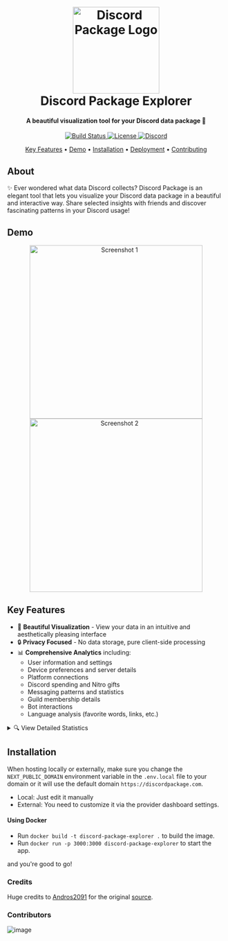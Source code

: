 <h1 align="center">
  <br>
  <a href="https://github.com/peterhanania"><img src="https://i.imgur.com/JXomrnb.png" alt="Discord Package Logo" width="200"></a>
  <br>
  Discord Package Explorer
  <br>
</h1>

<h4 align="center">A beautiful visualization tool for your Discord data package 🚀</h4>

<p align="center">
  <a href="https://github.com/peterhanania/Discord-Package/actions/workflows/nextjs.yml">
    <img src="https://github.com/peterhanania/Discord-Package/actions/workflows/nextjs.yml/badge.svg" alt="Build Status">
  </a>
  <a href="https://github.com/peterhanania/discord-package/blob/main/LICENSE.md">
    <img src="https://img.shields.io/badge/license-GPL-blue" alt="License">
  </a>
  <a href="https://discord.com/invite/W2zPcgG9F5">
    <img src="https://img.shields.io/discord/1000775219868352663?color=7289da&label=Discord&logo=discord&logoColor=white" alt="Discord">
  </a>
</p>

<p align="center">
  <a href="#key-features">Key Features</a> •
  <a href="#demo">Demo</a> •
  <a href="#installation">Installation</a> •
  <a href="#deployment">Deployment</a> •
  <a href="#contributing">Contributing</a>
</p>

## About

✨ Ever wondered what data Discord collects? Discord Package is an elegant tool that lets you visualize your Discord data package in a beautiful and interactive way. Share selected insights with friends and discover fascinating patterns in your Discord usage!

## Demo

<div align="center">
  <img src="https://i.imgur.com/MKWRWQo.png" alt="Screenshot 1" width="400">
  <img src="https://i.imgur.com/gkz1cZc.png" alt="Screenshot 2" width="400">
</div>

## Key Features

- 🎨 **Beautiful Visualization** - View your data in an intuitive and aesthetically pleasing interface
- 🔒 **Privacy Focused** - No data storage, pure client-side processing
- 📊 **Comprehensive Analytics** including:
  - User information and settings
  - Device preferences and server details
  - Platform connections
  - Discord spending and Nitro gifts
  - Messaging patterns and statistics
  - Guild membership details
  - Bot interactions
  - Language analysis (favorite words, links, etc.)

<details>
<summary>🔍 View Detailed Statistics</summary>

- Message Analytics
  - Top DMs and channels
  - Character count
  - Time spent analysis
  - Word frequency
  - Link sharing patterns
  
- Platform Usage
  - Login patterns
  - Device usage
  - Feature interaction
  
- Social Interactions
  - Friend requests
  - Guild participation
  - Voice channel activity
  
- And many more detailed metrics!
</details>

## Installation
When hosting locally or externally, make sure you change the `NEXT_PUBLIC_DOMAIN` environment variable in the `.env.local` file to your domain or it will use the default domain `https://discordpackage.com`.

- Local: Just edit it manually
- External: You need to customize it via the provider dashboard settings.
#### Using Docker

- Run `docker build -t discord-package-explorer .` to build the image.
- Run `docker run -p 3000:3000 discord-package-explorer` to start the app.

and you're good to go!

### Credits

Huge credits to [Andros2091](https://github.com/Androz2091) for the original [source](https://github.com/Androz2091/discord-data-package-explorer).

### Contributors

![image](https://contrib.rocks/image?repo=peterhanania/Discord-Package)
